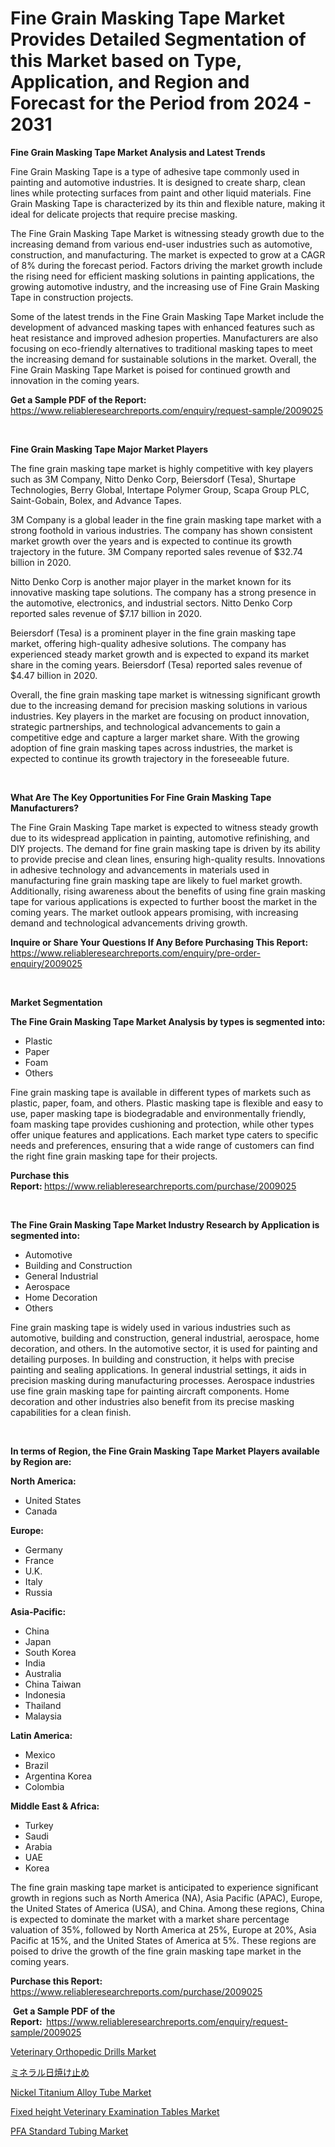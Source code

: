 <p><h1>Fine Grain Masking Tape Market Provides Detailed Segmentation of this Market based on Type, Application, and Region and Forecast for the Period from 2024 - 2031</h1></p><p><strong>Fine Grain Masking Tape Market Analysis and Latest Trends</strong></p>
<p><p>Fine Grain Masking Tape is a type of adhesive tape commonly used in painting and automotive industries. It is designed to create sharp, clean lines while protecting surfaces from paint and other liquid materials. Fine Grain Masking Tape is characterized by its thin and flexible nature, making it ideal for delicate projects that require precise masking.</p><p>The Fine Grain Masking Tape Market is witnessing steady growth due to the increasing demand from various end-user industries such as automotive, construction, and manufacturing. The market is expected to grow at a CAGR of 8% during the forecast period. Factors driving the market growth include the rising need for efficient masking solutions in painting applications, the growing automotive industry, and the increasing use of Fine Grain Masking Tape in construction projects.</p><p>Some of the latest trends in the Fine Grain Masking Tape Market include the development of advanced masking tapes with enhanced features such as heat resistance and improved adhesion properties. Manufacturers are also focusing on eco-friendly alternatives to traditional masking tapes to meet the increasing demand for sustainable solutions in the market. Overall, the Fine Grain Masking Tape Market is poised for continued growth and innovation in the coming years.</p></p>
<p><strong>Get a Sample PDF of the Report:&nbsp;</strong> <a href="https://www.reliableresearchreports.com/enquiry/request-sample/2009025">https://www.reliableresearchreports.com/enquiry/request-sample/2009025</a></p>
<p>&nbsp;</p>
<p><strong>Fine Grain Masking Tape Major Market Players</strong></p>
<p><p>The fine grain masking tape market is highly competitive with key players such as 3M Company, Nitto Denko Corp, Beiersdorf (Tesa), Shurtape Technologies, Berry Global, Intertape Polymer Group, Scapa Group PLC, Saint-Gobain, Bolex, and Advance Tapes. </p><p>3M Company is a global leader in the fine grain masking tape market with a strong foothold in various industries. The company has shown consistent market growth over the years and is expected to continue its growth trajectory in the future. 3M Company reported sales revenue of $32.74 billion in 2020.</p><p>Nitto Denko Corp is another major player in the market known for its innovative masking tape solutions. The company has a strong presence in the automotive, electronics, and industrial sectors. Nitto Denko Corp reported sales revenue of $7.17 billion in 2020.</p><p>Beiersdorf (Tesa) is a prominent player in the fine grain masking tape market, offering high-quality adhesive solutions. The company has experienced steady market growth and is expected to expand its market share in the coming years. Beiersdorf (Tesa) reported sales revenue of $4.47 billion in 2020.</p><p>Overall, the fine grain masking tape market is witnessing significant growth due to the increasing demand for precision masking solutions in various industries. Key players in the market are focusing on product innovation, strategic partnerships, and technological advancements to gain a competitive edge and capture a larger market share. With the growing adoption of fine grain masking tapes across industries, the market is expected to continue its growth trajectory in the foreseeable future.</p></p>
<p>&nbsp;</p>
<p><strong>What Are The Key Opportunities For Fine Grain Masking Tape Manufacturers?</strong></p>
<p><p>The Fine Grain Masking Tape market is expected to witness steady growth due to its widespread application in painting, automotive refinishing, and DIY projects. The demand for fine grain masking tape is driven by its ability to provide precise and clean lines, ensuring high-quality results. Innovations in adhesive technology and advancements in materials used in manufacturing fine grain masking tape are likely to fuel market growth. Additionally, rising awareness about the benefits of using fine grain masking tape for various applications is expected to further boost the market in the coming years. The market outlook appears promising, with increasing demand and technological advancements driving growth.</p></p>
<p><strong>Inquire or Share Your Questions If Any Before Purchasing This Report:</strong> <a href="https://www.reliableresearchreports.com/enquiry/pre-order-enquiry/2009025">https://www.reliableresearchreports.com/enquiry/pre-order-enquiry/2009025</a></p>
<p>&nbsp;</p>
<p><strong>Market Segmentation</strong></p>
<p><strong>The Fine Grain Masking Tape Market Analysis by types is segmented into:</strong></p>
<p><ul><li>Plastic</li><li>Paper</li><li>Foam</li><li>Others</li></ul></p>
<p><p>Fine grain masking tape is available in different types of markets such as plastic, paper, foam, and others. Plastic masking tape is flexible and easy to use, paper masking tape is biodegradable and environmentally friendly, foam masking tape provides cushioning and protection, while other types offer unique features and applications. Each market type caters to specific needs and preferences, ensuring that a wide range of customers can find the right fine grain masking tape for their projects.</p></p>
<p><strong>Purchase this Report:&nbsp;</strong><a href="https://www.reliableresearchreports.com/purchase/2009025">https://www.reliableresearchreports.com/purchase/2009025</a></p>
<p>&nbsp;</p>
<p><strong>The Fine Grain Masking Tape Market Industry Research by Application is segmented into:</strong></p>
<p><ul><li>Automotive</li><li>Building and Construction</li><li>General Industrial</li><li>Aerospace</li><li>Home Decoration</li><li>Others</li></ul></p>
<p><p>Fine grain masking tape is widely used in various industries such as automotive, building and construction, general industrial, aerospace, home decoration, and others. In the automotive sector, it is used for painting and detailing purposes. In building and construction, it helps with precise painting and sealing applications. In general industrial settings, it aids in precision masking during manufacturing processes. Aerospace industries use fine grain masking tape for painting aircraft components. Home decoration and other industries also benefit from its precise masking capabilities for a clean finish.</p></p>
<p>&nbsp;</p>
<p><strong>In terms of Region, the Fine Grain Masking Tape Market Players available by Region are:</strong></p>
<p>
    <p> <strong> North America: </strong>
        <ul>
            <li>United States</li>
            <li>Canada</li>
        </ul>
        </p> 
    <p> <strong> Europe: </strong>
        <ul>
            <li>Germany</li>
            <li>France</li>
            <li>U.K.</li>
            <li>Italy</li>
            <li>Russia</li>
        </ul>
        </p> 
    <p> <strong> Asia-Pacific: </strong>
        <ul>
            <li>China</li>
            <li>Japan</li>
            <li>South Korea</li>
            <li>India</li>
            <li>Australia</li>
            <li>China Taiwan</li>
            <li>Indonesia</li>
            <li>Thailand</li>
            <li>Malaysia</li>
        </ul>
        </p> 
    <p> <strong> Latin America: </strong>
        <ul>
            <li>Mexico</li>
            <li>Brazil</li>
            <li>Argentina Korea</li>
            <li>Colombia</li>
        </ul>
        </p> 
    <p> <strong> Middle East & Africa: </strong>
        <ul>
            <li>Turkey</li>
            <li>Saudi</li>
            <li>Arabia</li>
            <li>UAE</li>
            <li>Korea</li>
        </ul>
    </p>
    </p>
<p><p>The fine grain masking tape market is anticipated to experience significant growth in regions such as North America (NA), Asia Pacific (APAC), Europe, the United States of America (USA), and China. Among these regions, China is expected to dominate the market with a market share percentage valuation of 35%, followed by North America at 25%, Europe at 20%, Asia Pacific at 15%, and the United States of America at 5%. These regions are poised to drive the growth of the fine grain masking tape market in the coming years. </p></p>
<p><strong>Purchase this Report: </strong><a href="https://www.reliableresearchreports.com/purchase/2009025">https://www.reliableresearchreports.com/purchase/2009025</a></p>
<p>&nbsp;<strong>Get a Sample PDF of the Report:&nbsp;&nbsp;</strong><a href="https://www.reliableresearchreports.com/enquiry/request-sample/2009025">https://www.reliableresearchreports.com/enquiry/request-sample/2009025</a></p>
<p><strong></strong></p>
<p><p><a href="https://issuu.com/reportprime-2/docs/veterinary-orthopedic-drills-market-size-2030.pptx">Veterinary Orthopedic Drills Market</a></p><p><a href="https://github.com/jkjreqjscoxx7/Market-Research-Report-List-1/blob/main/96788932474.md">ミネラル日焼け止め</a></p><p><a href="https://github.com/brenzgnarento/Market-Research-Report-List-1/blob/main/nickel-titanium-alloy-tube-market.md">Nickel Titanium Alloy Tube Market</a></p><p><a href="https://issuu.com/reportprime-2/docs/fixed-height-veterinary-examination_d89bf1387a5f74">Fixed height Veterinary Examination Tables Market</a></p><p><a href="https://github.com/jerrycopelandthomaswsqd8q/Market-Research-Report-List-1/blob/main/pfa-standard-tubing-market.md">PFA Standard Tubing Market</a></p></p>